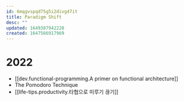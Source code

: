 ```yaml
---
id: 6mqgvspqd75g5i2divg47it
title: Paradigm Shift
desc: ""
updated: 1649387942228
created: 1647566917969
---
```


# 2022

- [[dev.functional-programming.A primer on functional architecture]]
- The Pomodoro Technique
- [[life-tips.productivity.타협으로 미루기 끊기]]
